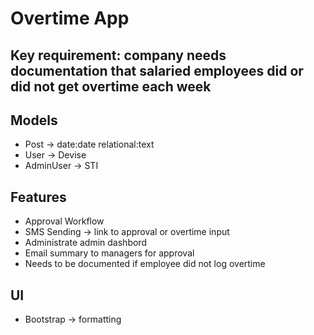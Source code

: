 # Overtime App

## Key requirement: company needs documentation that salaried employees did or did not get overtime each week

## Models
- Post -> date:date relational:text
- User -> Devise
- AdminUser -> STI

## Features
- Approval Workflow
- SMS Sending -> link to approval or overtime input
- Administrate admin dashbord
- Email summary to managers for approval
- Needs to be documented if employee did not log overtime

## UI
- Bootstrap -> formatting